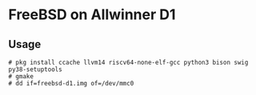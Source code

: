 # FreeBSD on Allwinner D1

## Usage

```
# pkg install ccache llvm14 riscv64-none-elf-gcc python3 bison swig py38-setuptools
# gmake
# dd if=freebsd-d1.img of=/dev/mmc0
```


